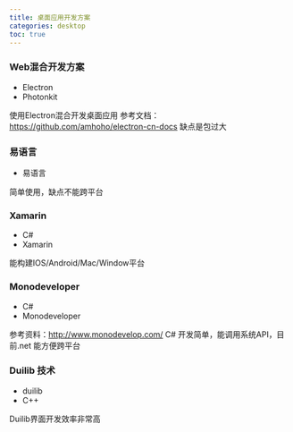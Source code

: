 ```yaml
---
title: 桌面应用开发方案
categories: desktop
toc: true
---
```


### Web混合开发方案

- Electron
- Photonkit

使用Electron混合开发桌面应用
参考文档：https://github.com/amhoho/electron-cn-docs
缺点是包过大


### 易语言

- 易语言

简单使用，缺点不能跨平台

### Xamarin

- C# 
- Xamarin

能构建IOS/Android/Mac/Window平台

### Monodeveloper

- C#
- Monodeveloper

参考资料：http://www.monodevelop.com/
C# 开发简单，能调用系统API，目前.net 能方便跨平台 

### Duilib 技术

- duilib
- C++


Duilib界面开发效率非常高






